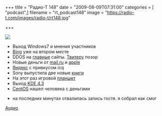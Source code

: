 +++
title = "Радио-Т 148"
date = "2009-08-09T07:31:00"
categories = [ "podcast",]
filename = "rt_podcast148"
image = "https://radio-t.com/images/radio-t/rt148.jpg"

+++

![](https://radio-t.com/images/radio-t/rt148.jpg)

- Выход Windows7 и мнения участников
- [Bing](http://net.compulenta.ru/446893/) уже на втором месте
- DDOS на [главные](http://soft.compulenta.ru/447562/) сайты. [Твитеру](http://www.techcrunch.com/2009/08/06/oooh-dramatic-twitter-gets-ddosed/) позор
- Новые деньги от [mail.ru](http://internet.cnews.ru/news/top/index.shtml?2009/08/06/356747) и [apple](http://www.macrumors.com/2009/08/04/apple-considering-turning-itunes-store-accounts-into-paypal-competitor/)
- [Яндекс](http://net.compulenta.ru/447217/) с привкусом icq
- Sony выпустила две новые [книги](http://culture.compulenta.ru/446837/)
- На этот раз игровой [планшет](http://hard.compulenta.ru/447117/)
- Выход [KDE 4.3](http://www.linux.org.ru/view-message.jsp?msgid=3933208)
- [CentOS](http://www.opennet.ru/opennews/art.shtml?num=22845) нашел человека с деньгами
* на последних минутах отвалилась запись гостя. я собрал как смог

[Аудио](http://archive.rucast.net/radio-t/media/rt_podcast148.mp3)
<audio src="http://archive.rucast.net/radio-t/media/rt_podcast148.mp3" preload="none"></audio>